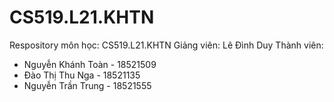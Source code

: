 # CS519.L21.KHTN
Respository môn học: CS519.L21.KHTN
Giảng viên: Lê Đình Duy
Thành viên:
  - Nguyễn Khánh Toàn - 18521509
  - Đào Thị Thu Nga - 18521135
  - Nguyễn Trần Trung - 18521555

